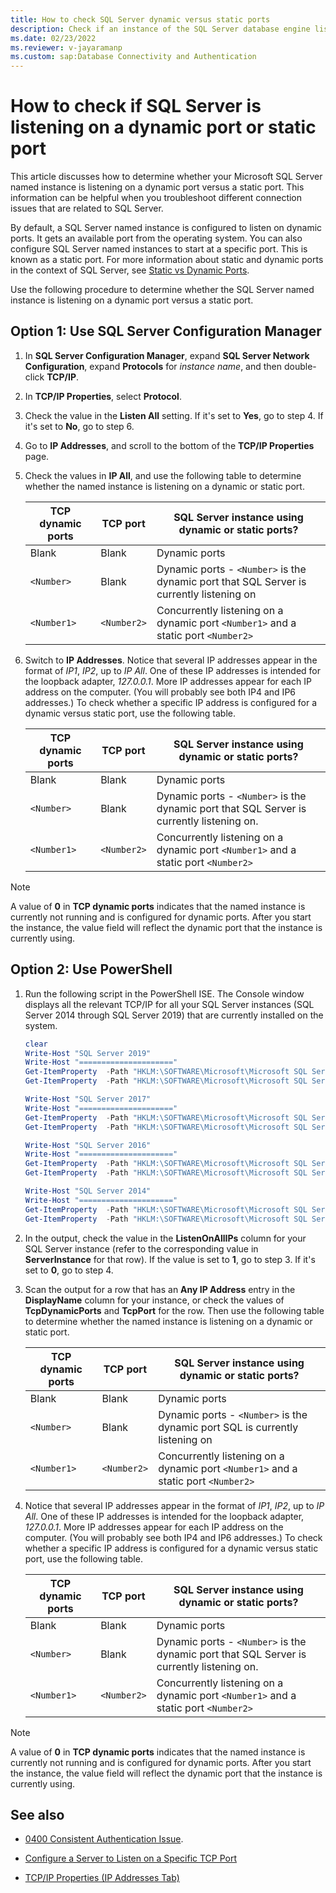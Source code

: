 ```yaml
---
title: How to check SQL Server dynamic versus static ports
description: Check if an instance of the SQL Server database engine listens on a dynamic versus a static port using the SQL Server Configuration Manager.
ms.date: 02/23/2022
ms.reviewer: v-jayaramanp
ms.custom: sap:Database Connectivity and Authentication
---
```


# How to check if SQL Server is listening on a dynamic port or static port

This article discusses how to determine whether your Microsoft SQL Server named instance is listening on a dynamic port versus a static port. This information can be helpful when you troubleshoot different connection issues that are related to SQL Server.

By default, a SQL Server named instance is configured to listen on dynamic ports. It gets an available port from the operating system. You can also configure SQL Server named instances to start at a specific port. This is known as a static port. For more information about static and dynamic ports in the context of SQL Server, see [Static vs Dynamic Ports](/sql/tools/configuration-manager/tcp-ip-properties-ip-addresses-tab).

Use the following procedure to determine whether the SQL Server named instance is listening on a dynamic port versus a static port.

## Option 1: Use SQL Server Configuration Manager

1. In **SQL Server Configuration Manager**, expand **SQL Server Network Configuration**, expand **Protocols** for *instance name*, and then double-click **TCP/IP**.
1. In **TCP/IP Properties**, select **Protocol**.
1. Check the value in the **Listen All** setting. If it's set to **Yes**, go to step 4. If it's set to **No**, go to step 6.
1. Go to **IP Addresses**, and scroll to the bottom of the **TCP/IP Properties** page.
1. Check the values in **IP All**, and use the following table to determine whether the named instance is listening on a dynamic or static port.

    |TCP dynamic ports  |TCP port  |SQL Server instance using dynamic or static ports?  |
    |---------|---------|---------|
    |Blank     |       Blank  |     Dynamic ports    |
    | `<Number>`   |     Blank    |   Dynamic ports -   `<Number>` is the dynamic port that SQL Server is currently listening on    |
    |`<Number1>`   |      `<Number2>` |  Concurrently listening on a dynamic port `<Number1>` and a static port `<Number2>`      |
1. Switch to **IP Addresses**.
   Notice that several IP addresses appear in the format of *IP1*, *IP2*, up to *IP All*. One of these IP addresses is intended for the loopback adapter, *127.0.0.1*. More IP addresses appear for each IP address on the computer. (You will probably see both IP4 and IP6 addresses.) To check whether a specific IP address is configured for a dynamic versus static port, use the following table.

    |TCP dynamic ports  |TCP port  |SQL Server instance using dynamic or static ports?  |
    |---------|---------|---------|
    |Blank     |       Blank  |     Dynamic ports    |
    |`<Number>`   |     Blank    |   Dynamic ports -   `<Number>` is the dynamic port that SQL Server is currently listening on.    |
    |`<Number1>`   |      `<Number2>` |  Concurrently listening on a dynamic port `<Number1>` and a static port `<Number2>`      |

> [!NOTE]
> A value of **0** in **TCP dynamic ports** indicates that the named instance is currently not running and is configured for dynamic ports. After you start the instance, the value field will reflect the dynamic port that the instance is currently using.

## Option 2: Use PowerShell

1. Run the following script in the PowerShell ISE. The Console window displays all the relevant TCP/IP for all your SQL Server instances (SQL Server 2014 through SQL Server 2019) that are currently installed on the system.

    ```Powershell
    clear
    Write-Host "SQL Server 2019"
    Write-Host "====================="
    Get-ItemProperty  -Path "HKLM:\SOFTWARE\Microsoft\Microsoft SQL Server\MSSQL15.*\MSSQLServer\SuperSocketNetLib\Tcp" | Select-Object -Property Enabled, KeepAlive, ListenOnAllIps,@{label='ServerInstance';expression={$_.PSPath.Substring(74)}} |Format-Table -AutoSize
    Get-ItemProperty  -Path "HKLM:\SOFTWARE\Microsoft\Microsoft SQL Server\MSSQL15.*\MSSQLServer\SuperSocketNetLib\Tcp\IP*\" | Select-Object -Property TcpDynamicPorts,TcpPort,DisplayName, @{label='ServerInstance_and_IP';expression={$_.PSPath.Substring(74)}}, IpAddress |Format-Table -AutoSize
    
    Write-Host "SQL Server 2017"
    Write-Host "====================="
    Get-ItemProperty  -Path "HKLM:\SOFTWARE\Microsoft\Microsoft SQL Server\MSSQL14.*\MSSQLServer\SuperSocketNetLib\Tcp" | Select-Object -Property Enabled, KeepAlive, ListenOnAllIps,@{label='ServerInstance';expression={$_.PSPath.Substring(74)}} |Format-Table -AutoSize
    Get-ItemProperty  -Path "HKLM:\SOFTWARE\Microsoft\Microsoft SQL Server\MSSQL14.*\MSSQLServer\SuperSocketNetLib\Tcp\IP*\" | Select-Object -Property  TcpDynamicPorts,TcpPort, DisplayName, @{label='ServerInstance_and_IP';expression={$_.PSPath.Substring(74)}}, IpAddress |Format-Table -AutoSize
    
    Write-Host "SQL Server 2016"
    Write-Host "====================="
    Get-ItemProperty  -Path "HKLM:\SOFTWARE\Microsoft\Microsoft SQL Server\MSSQL13.*\MSSQLServer\SuperSocketNetLib\Tcp" | Select-Object -Property Enabled, KeepAlive, ListenOnAllIps,@{label='ServerInstance';expression={$_.PSPath.Substring(74)}} |Format-Table -AutoSize
    Get-ItemProperty  -Path "HKLM:\SOFTWARE\Microsoft\Microsoft SQL Server\MSSQL13.*\MSSQLServer\SuperSocketNetLib\Tcp\IP*\" | Select-Object -Property  TcpDynamicPorts,TcpPort, DisplayName, @{label='ServerInstance_and_IP';expression={$_.PSPath.Substring(74)}}, IpAddress |Format-Table -AutoSize
    
    Write-Host "SQL Server 2014"
    Write-Host "====================="
    Get-ItemProperty  -Path "HKLM:\SOFTWARE\Microsoft\Microsoft SQL Server\MSSQL12.*\MSSQLServer\SuperSocketNetLib\Tcp" | Select-Object -Property Enabled, KeepAlive, ListenOnAllIps,@{label='ServerInstance';expression={$_.PSPath.Substring(74)}} |Format-Table -AutoSize
    Get-ItemProperty  -Path "HKLM:\SOFTWARE\Microsoft\Microsoft SQL Server\MSSQL12.*\MSSQLServer\SuperSocketNetLib\Tcp\IP*\" | Select-Object -Property  TcpDynamicPorts,TcpPort, DisplayName, @{label='ServerInstance_and_IP';expression={$_.PSPath.Substring(74)}}, IpAddress |Format-Table -AutoSize
    ```
1. In the output, check the value in the **ListenOnAllIPs** column for your SQL Server instance (refer to the corresponding value in **ServerInstance** for that row). If the value is set to **1**, go to step 3. If it's set to **0**, go to step 4.
1. Scan the output for a row that has an **Any IP Address** entry in the **DisplayName** column for your instance, or check the values of **TcpDynamicPorts** and **TcpPort** for the row. Then use the following table to determine whether the named instance is listening on a dynamic or static port.

    |TCP dynamic ports  |TCP port  |SQL Server instance using dynamic or static ports?  |
    |---------|---------|---------|
    |Blank     |       Blank  |     Dynamic ports    |
    | `<Number>`   |     Blank    |   Dynamic ports -   `<Number>` is the dynamic port SQL is currently listening on    |
    |`<Number1>`   |      `<Number2>` |  Concurrently listening on a dynamic port `<Number1>` and a static port `<Number2>`      |
    
4. Notice that several IP addresses appear in the format of *IP1*, *IP2*, up to *IP All*. One of these IP addresses is intended for the loopback adapter, *127.0.0.1*. More IP addresses appear for each IP address on the computer. (You will probably see both IP4 and IP6 addresses.) To check whether a specific IP address is configured for a dynamic versus static port, use the following table.

    |TCP dynamic ports  |TCP port  |SQL Server instance using dynamic or static ports?  |
    |---------|---------|---------|
    |Blank     |       Blank  |     Dynamic ports    |
    |`<Number>`   |     Blank    |   Dynamic ports -   `<Number>` is the dynamic port that SQL Server is currently listening on.    |
    |`<Number1>`   |      `<Number2>` |  Concurrently listening on a dynamic port `<Number1>` and a static port `<Number2>`      |

> [!NOTE]
> A value of **0** in **TCP dynamic ports** indicates that the named instance is currently not running and is configured for dynamic ports. After you start the instance, the value field will reflect the dynamic port that the instance is currently using.

## See also

- [0400 Consistent Authentication Issue](https://github.com/microsoft/CSS_SQL_Networking_Tools/wiki/0400-Consistent-Authentication-Issue).

- [Configure a Server to Listen on a Specific TCP Port](/sql/database-engine/configure-windows/configure-a-server-to-listen-on-a-specific-tcp-port)

- [TCP/IP Properties (IP Addresses Tab)](/sql/tools/configuration-manager/tcp-ip-properties-ip-addresses-tab?view=sql-server-ver15&preserve-view=true)
